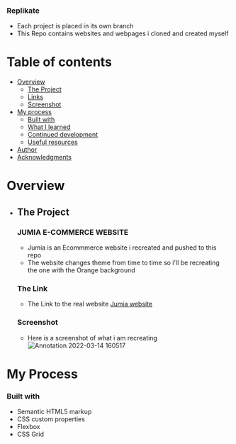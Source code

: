 ### Replikate
* Each project is placed in its own branch
* This Repo contains websites and webpages i cloned and created myself 

# Table of contents

- [Overview](#overview)
  - [The Project](#the-project)
  - [Links](#links)
  - [Screenshot](#screenshot)
- [My process](#my-process)
  - [Built with](#built-with)
  - [What I learned](#what-i-learned)
  - [Continued development](#continued-development)
  - [Useful resources](#useful-resources)
- [Author](#author)
- [Acknowledgments](#acknowledgments)

# Overview
 - ## The Project
    ### JUMIA E-COMMERCE WEBSITE
      - Jumia is an Ecommmerce website i recreated and pushed to this repo
      - The website changes theme from time to time so i'll be recreating the one with the Orange background

    ### The Link
     - The Link to the real website [Jumia website](https://www.jumia.com.ng)

    ### Screenshot
      - Here is a screenshot of what i am recreating 
      ![Annotation 2022-03-14 160517](https://user-images.githubusercontent.com/67446930/158201517-7bb442f3-3d51-4a6b-aa9a-80e653547122.jpg)
      
 # My Process 
  ### Built with 
  - Semantic HTML5 markup
  - CSS custom properties
  - Flexbox
  - CSS Grid

    






